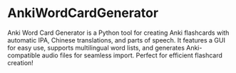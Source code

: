 # AnkiWordCardGenerator
Anki Word Card Generator is a Python tool for creating Anki flashcards with automatic IPA, Chinese translations, and parts of speech. It features a GUI for easy use, supports multilingual word lists, and generates Anki-compatible audio files for seamless import. Perfect for efficient flashcard creation!
